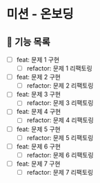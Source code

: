 # 미션 - 온보딩

## 📃 기능 목록

- [ ] feat: 문제 1 구현
  - [ ] refactor: 문제 1 리팩토링
- [ ] feat: 문제 2 구현
  - [ ] refactor: 문제 2 리팩토링
- [ ] feat: 문제 3 구현
  - [ ] refactor: 문제 3 리팩토링
- [ ] feat: 문제 4 구현
  - [ ] refactor: 문제 4 리팩토링
- [ ] feat: 문제 5 구현
  - [ ] refactor: 문제 5 리팩토링
- [ ] feat: 문제 6 구현
  - [ ] refactor: 문제 6 리팩토링
- [ ] feat: 문제 7 구현
  - [ ] refactor: 문제 7 리팩토링
